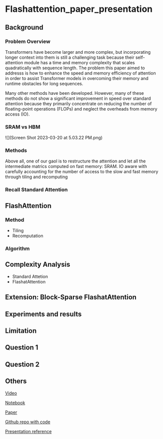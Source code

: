 # Flashattention_paper_presentation


## Background

### Problem Overview

Transformers have become larger and more complex, but incorporating longer context into them is still a challenging task because their self-attention module has a time and memory complexity that scales quadratically with sequence length. The problem this paper aimed to addresss is how to enhance the speed and memory efficiency of attention in order to assist Transformer models in overcoming their memory and runtime obstacles for long sequences.

Many other methods have been developed. However, many of these methods do not show a significant improvement in speed over standard attention because they primarily concentrate on reducing the number of floating-point operations (FLOPs) and neglect the overheads from memory access (IO).



### SRAM vs HBM
![](Screen Shot 2023-03-20 at 5.03.22 PM.png)



### Methods
Above all, one of our gaol is to restructure the attention and let all the intermediate matrics computed on fast memory: SRAM. 
IO aware with carefully accounting for the number of access to the slow and fast memory through tiling and recomputing


### Recall Standard Attention



## FlashAttention
### Method
* Tiling
* Recomputation


### Algorithm





## Complexity Analysis
* Standard Attetion
* FlashatAttention


## Extension: Block-Sparse FlashatAttention


## Experiments and results



## Limitation


## Question 1
## Question 2




## Others

[Video]()

[Notebook]()

[Paper]()

[Github repo with code]()

[Presentation reference]()



